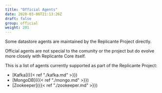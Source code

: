 ```yaml
---
title: "Official Agents"
date: 2020-03-06T21:13:26Z
draft: false
group: official
weight: 201
---
```


Some datastore agents are maintained by the Replicante Project directly.

Official agents are not special to the comunity or the project but do evolve
more closely with Replicante Core itself.

This is a list of agents currently supported as part of the Replicante Project:

  * [Kafka]({{< ref "./kafka.md" >}})
  * [MongoDB]({{< ref "./mongo.md" >}})
  * [Zookeeper]({{< ref "./zookeeper.md" >}})
